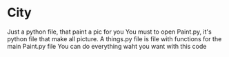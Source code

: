 # City
Just a python file, that paint a pic for you
You must to open Paint.py, it's python file that make all picture. A things.py file is file with functions for the main Paint.py file
You can do everything waht you want with this code
